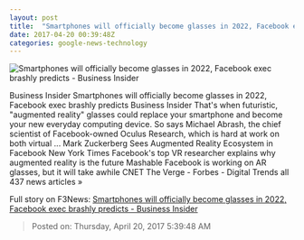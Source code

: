 ```yaml
---
layout: post
title:  "Smartphones will officially become glasses in 2022, Facebook exec brashly predicts - Business Insider"
date: 2017-04-20 00:39:48Z
categories: google-news-technology
---
```


![Smartphones will officially become glasses in 2022, Facebook exec brashly predicts - Business Insider](http://static2.businessinsider.com/image/58f801f87522ca3a268b473e-1190-625/smartphones-will-officially-become-glasses-in-2022-facebook-exec-brashly-predicts.jpg)

Business Insider Smartphones will officially become glasses in 2022, Facebook exec brashly predicts Business Insider That's when futuristic, "augmented reality" glasses could replace your smartphone and become your new everyday computing device. So says Michael Abrash, the chief scientist of Facebook-owned Oculus Research, which is hard at work on both virtual ... Mark Zuckerberg Sees Augmented Reality Ecosystem in Facebook New York Times Facebook's top VR researcher explains why augmented reality is the future Mashable Facebook is working on AR glasses, but it will take awhile CNET The Verge - Forbes - Digital Trends all 437 news articles »


Full story on F3News: [Smartphones will officially become glasses in 2022, Facebook exec brashly predicts - Business Insider](http://www.f3nws.com/n/WaAZG)

> Posted on: Thursday, April 20, 2017 5:39:48 AM
